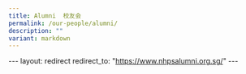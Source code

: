 ```yaml
---
title: Alumni  校友会
permalink: /our-people/alumni/
description: ""
variant: markdown
---
```

\--- layout: redirect redirect\_to: "https://www.nhpsalumni.org.sg/" ---